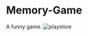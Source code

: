 # Memory-Game
A funny game.
![playstore](https://user-images.githubusercontent.com/101954795/177328401-cfc7ed27-63f1-4848-a062-3d2c58520bb3.png)
